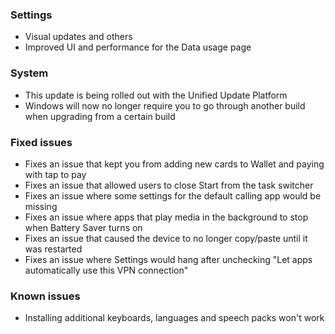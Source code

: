 ### Settings
- Visual updates and others
 - Improved UI and performance for the Data usage page

### System
- This update is being rolled out with the Unified Update Platform
- Windows will now no longer require you to go through another build when upgrading from a certain build

### Fixed issues
- Fixes an issue that kept you from adding new cards to Wallet and paying with tap to pay
- Fixes an issue that allowed users to close Start from the task switcher
- Fixes an issue where some settings for the default calling app would be missing
- Fixes an issue where apps that play media in the background to stop when Battery Saver turns on
- Fixes an issue that caused the device to no longer copy/paste until it was restarted
- Fixes an issue where Settings would hang after unchecking "Let apps automatically use this VPN connection"

### Known issues
- Installing additional keyboards, languages and speech packs won't work